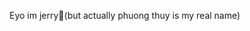  Eyo im jerry🤶(but actually phuong thuy is my real name)
<!---
PT-029907/PT-029907 is a ✨ special ✨ repository because its `README.md` (this file) appears on your GitHub profile.
You can click the Preview link to take a look at your changes.
--->
